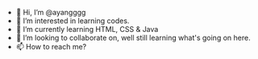 - 👋 Hi, I’m @ayangggg
- 👀 I’m interested in learning codes.
- 🌱 I’m currently learning HTML, CSS & Java
- 💞️ I’m looking to collaborate on, well still learning what's going on here.
- 📫 How to reach me? 

<!---
ayangggg/ayangggg is a ✨ special ✨ repository because its `README.md` (this file) appears on your GitHub profile.
You can click the Preview link to take a look at your changes.
--->
